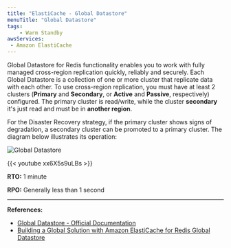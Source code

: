 ```yaml
---
title: "ElastiCache - Global Datastore"
menuTitle: "Global Datastore"
tags:
    - Warm Standby
awsServices:
 - Amazon ElastiCache
---
```



Global Datastore for Redis functionality enables you to work with fully managed cross-region replication quickly, reliably and securely. Each Global Datastore is a collection of one or more cluster that replicate data with each other. To use cross-region replication, you must have at least 2 clusters (**Primary** and **Secondary**, or **Active** and **Passive**, respectively) configured. The primary cluster is read/write, while the cluster **secondary** it's just read and must be in **another region**.

For the Disaster Recovery strategy, if the primary cluster shows signs of degradation, a secondary cluster can be promoted to a primary cluster. The diagram below illustrates its operation:

![Global Datastore](/images/Global-DataStore.png)

{{< youtube xx6X5s9uLBs >}}

**RTO:** 1 minute

**RPO:** Generally less than 1 second

***

**References:**

*   [Global Datastore - Official Documentation](https://docs.aws.amazon.com/AmazonElastiCache/latest/red-ug/Redis-Global-Datastore.html)
*   [Building a Global Solution with Amazon ElastiCache for Redis Global Datastore](https://www.youtube.com/watch?v=xx6X5s9uLBs)

